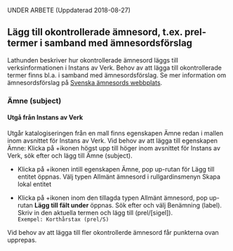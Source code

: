 UNDER ARBETE (Uppdaterad 2018-08-27)

## Lägg till okontrollerade ämnesord, t.ex. prel-termer i samband med ämnesordsförslag

Lathunden beskriver hur okontrollerade ämnesord läggs till verksinformationen i Instans av Verk. Behov av att lägga till okontrollerade termer finns bl.a. i samband med ämnesordsförslag. Se mer information om ämnesordsförslag på [Svenska ämnesords webbplats](http://www.kb.se/katalogisering/Svenska-amnesord/nytt_amnesord/).

### Ämne (subject)

#### Utgå från Instans av Verk
Utgår katalogiseringen från en mall finns egenskapen Ämne redan i mallen inom avsnittet för Instans av Verk. Vid behov av att lägga till egenskapen Ämne: Klicka på +ikonen högst upp till höger inom avsnittet för Instans av Verk, sök efter och lägg till Ämne (subject).

* Klicka på +ikonen intill egenskapen Ämne, pop up-rutan för Lägg till entitet öppnas. Välj typen Allmänt ämnesord i rullgardinsmenyn Skapa lokal entitet

* Klicka på +ikonen inom den tillagda typen Allmänt ämnesord, pop up-rutan **Lägg till fält under** öppnas. Sök efter och välj Benämning (label). Skriv in den aktuella termen och lägg till (prel/[sigel]).
<br/>```Exempel: Korthårstax (prel/S)```

Vid behov av att lägga till fler okontrollerde ämnesord får punkterna ovan upprepas.

